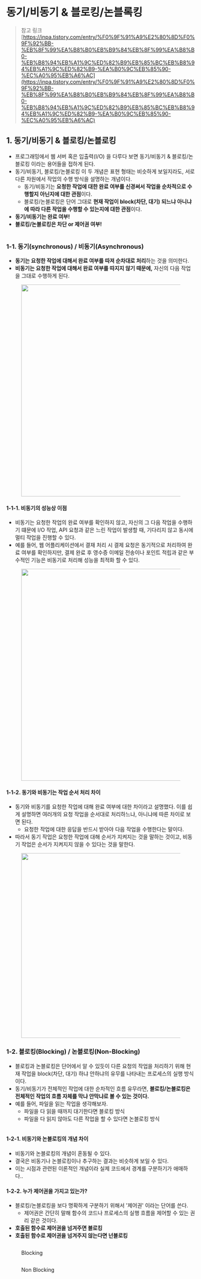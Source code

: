 # 동기/비동기 & 블로킹/논블록킹

> 참고 링크 \
> [https://inpa.tistory.com/entry/%F0%9F%91%A9%E2%80%8D%F0%9F%92%BB-%EB%8F%99%EA%B8%B0%EB%B9%84%EB%8F%99%EA%B8%B0-%EB%B8%94%EB%A1%9C%ED%82%B9%EB%85%BC%EB%B8%94%EB%A1%9C%ED%82%B9-%EA%B0%9C%EB%85%90-%EC%A0%95%EB%A6%AC](https://inpa.tistory.com/entry/%F0%9F%91%A9%E2%80%8D%F0%9F%92%BB-%EB%8F%99%EA%B8%B0%EB%B9%84%EB%8F%99%EA%B8%B0-%EB%B8%94%EB%A1%9C%ED%82%B9%EB%85%BC%EB%B8%94%EB%A1%9C%ED%82%B9-%EA%B0%9C%EB%85%90-%EC%A0%95%EB%A6%AC)

## 1. 동기/비동기 & 블로킹/논블로킹

* 프로그래밍에서 웹 서버 혹은 입출력(I/O) 을 다루다 보면 동기/비동기 & 블로킹/논블로킹 이라는 용어들을 접하게 된다.&#x20;
* 동기/비동기, 블로킹/논블로킹 이 두 개념은 표현 형태는 비슷하게 보일지라도, 서로 다른 차원에서 작업의 수행 방식을 설명하는 개념이다.&#x20;
  * 동기/비동기는 **요청한 작업에 대한 완료 여부를 신경써서 작업을 순차적으로 수행할지 아닌지에 대한 관점**이다.&#x20;
  * 블로킹/논블로킹은 단어 그대로 **현재 작업이 block(차단, 대기) 되느냐 아니냐에 따라 다른 작업을 수행할 수 있는지에 대한 관점**이다.&#x20;
* **동기/비동기는 완료 여부!**
* **블로킹/논블로킹은 차단 or 제어권 여부!**

<figure><img src="../../.gitbook/assets/image (2) (1) (1) (1) (1) (1) (1) (1).png" alt=""><figcaption></figcaption></figure>

### 1-1. 동기(synchronous) / 비동기(Asynchronous)

* **동기는 요청한 작업에 대해서 완료 여부를 따져 순차대로 처리**하는 것을 의미한다.&#x20;
* **비동기는 요청한 작업에 대해서 완료 여부를 따지지 않기 때문에,** 자신의 다음 작업을 그대로 수행하게 된다.&#x20;

<figure><img src="../../.gitbook/assets/image (1) (1) (1) (1) (1) (1) (1) (1) (1) (1).png" alt="" width="563"><figcaption></figcaption></figure>

#### 1-1-1. 비동기의 성능상 이점&#x20;

* 비동기는 요청한 작업의 완료 여부를 확인하지 않고, 자신의 그 다음 작업을 수행하기 떄문에 I/O 작업, API 요청과 같은 느린 작업이 발생할 때, 기다리지 않고 동시에 멀티 작업을 진행할 수 있다.
* 예를 들어, 웹 어플리케이션에서 결재 처리 시 결제 요청은 동기적으로 처리하여 완료 여부를 확인하지만, 결제 완료 후 영수증 이메일 전송이나 포인트 적립과 같은 부수적인 기능은 비동기로 처리해 성능을 최적화 할 수 있다.&#x20;

<figure><img src="../../.gitbook/assets/image (2) (1) (1) (1) (1) (1) (1) (1) (1).png" alt="" width="563"><figcaption></figcaption></figure>

#### 1-1-2. 동기와 비동기는 작업 순서 처리 차이

* 동기와 비동기를 요청한 작업에 대해 완료 여부에 대한 차이라고 설명했다. 이를 쉽게 설명하면 여러개의 요청 작업을 순서대로 처리하느냐, 아니냐에 따른 차이로 보면 된다.&#x20;
  * 요청한 작업에 대한 응답을 반드시 받아야 다음 작업을 수행한다는 말이다.&#x20;
* 따라서 동기 작업은 요청한 작업에 대해 순서가 지켜지는 것을 말하는 것이고, 비동기 작업은 순서가 지켜지지 않을 수 있다는 것을 말한다.&#x20;

<figure><img src="../../.gitbook/assets/image (3) (1) (1) (1) (1) (1).png" alt="" width="491"><figcaption></figcaption></figure>

### 1-2. 블로킹(Blocking) / 논블로킹(Non-Blocking)

* 블로킹과 논블로킹은 단어에서 알 수 있듯이 다른 요청의 작업을 처리하기 위해 현재 작업을 block(차단, 대기) 하냐 안하냐의 유무를 나타내는 프로세스의 실행 방식이다.&#x20;
* 동기/비동기가 전체적인 작업에 대한 순차적인 흐름 유무라면, **블로킹/논블로킹은 전체적인 작업의 흐름 자체를 막냐 안막냐로 볼 수 있는 것이다.**&#x20;
* &#x20;예를 들어, 파일을 읽는 작업을 생각해보자.&#x20;
  * 파일을 다 읽을 때까지 대기한다면 블로킹 방식
  * 파일을 다 읽지 않아도 다른 작업을 할 수 있다면 논블로킹 방식

<figure><img src="../../.gitbook/assets/image (4) (1) (1) (1) (1) (1).png" alt=""><figcaption></figcaption></figure>

#### 1-2-1. 비동기와 논블로킹의 개념 차이

* 비동기와 논블로킹의 개념이 혼동될 수 있다.&#x20;
* 결국은 비동기나 논블로킹이나 추구하는 결과는 비슷하게 보일 수 있다.&#x20;
* 이는 시점과 관련된 이론적인 개념이라 실제 코드에서 경계를 구분하기가 애매하다..&#x20;

#### 1-2-2. 누가 제어권을 가지고 있는가?

* 블로킹/논블로킹을 보다 명확하게 구분하기 위해서 '제어권' 이라는 단어를 쓴다.&#x20;
  * 제어권은 간단히 말해 함수의 코드나 프로세스의 실행 흐름을 제어할 수 있는 권리 같은 것이다.&#x20;
* **호출된 함수로 제어권을 넘겨주면 블로킹**&#x20;
* **호출된 함수로 제어권을 넘겨주지 않는다면 넌블로킹**&#x20;

<figure><img src="../../.gitbook/assets/image (5) (1) (1) (1) (1).png" alt=""><figcaption><p>Blocking</p></figcaption></figure>

<figure><img src="../../.gitbook/assets/image (6) (1) (1) (1) (1).png" alt=""><figcaption><p>Non Blocking</p></figcaption></figure>
